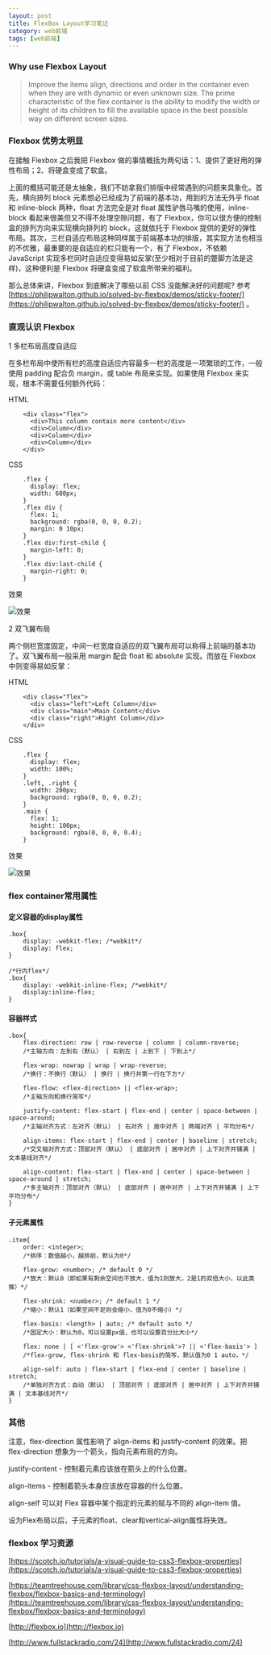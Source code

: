 ```yaml
---
layout: post
title: FlexBox Layout学习笔记
category: web前端
tags: [web前端]
---
```


### Why use Flexbox Layout
>Improve the items align, directions and order in the container even when they are with dynamic or even unknown size. The prime characteristic of the flex container is the ability to modify the width or height of its children to fill the available space in the best possible way on different screen sizes.

### Flexbox 优势太明显

在接触 Flexbox 之后我把 Flexbox 做的事情概括为两句话：1、提供了更好用的弹性布局；2、将硬盒变成了软盒。

上面的概括可能还是太抽象，我们不妨拿我们排版中经常遇到的问题来具象化。首先，横向排列 block 元素想必已经成为了前端的基本功，用到的方法无外乎 float 和 inline-block 两种，float 方法完全是对 float 属性驴唇马嘴的使用，inline-block 看起来很美但又不得不处理空隙问题，有了 Flexbox，你可以很方便的控制盒的排列方向来实现横向排列的 block，这就依托于 Flexbox 提供的更好的弹性布局。其次，三栏自适应布局这种同样属于前端基本功的排版，其实现方法也相当的不优雅，最重要的是自适应的栏只能有一个，有了 Flexbox，不依赖 JavaScript 实现多栏同时自适应变得易如反掌(至少相对于目前的蹩脚方法是这样)，这种便利是 Flexbox 将硬盒变成了软盒所带来的福利。

那么总体来讲，Flexbox 到底解决了哪些以前 CSS 没能解决好的问题呢? 参考 [https://philipwalton.github.io/solved-by-flexbox/demos/sticky-footer/](https://philipwalton.github.io/solved-by-flexbox/demos/sticky-footer/) 。

### 直观认识 Flexbox

1 多栏布局高度自适应

在多栏布局中使所有栏的高度自适应内容最多一栏的高度是一项繁琐的工作，一般使用 padding 配合负 margin，或 table 布局来实现。如果使用 Flexbox 来实现，根本不需要任何额外代码：

HTML

        <div class="flex">
          <div>This column contain more content</div>
          <div>Column</div>
          <div>Column</div>
          <div>Column</div>
        </div>

CSS

        .flex {
          display: flex;
          width: 600px;
        }
        .flex div {
          flex: 1;
          background: rgba(0, 0, 0, 0.2);
          margin: 0 10px;
        }
        .flex div:first-child {
          margin-left: 0;
        }
        .flex div:last-child {
          margin-right: 0;
        }

效果

![效果](http://zjy.name/usr/uploads/flex/flex-1.png)

2 双飞翼布局

两个侧栏宽度固定，中间一栏宽度自适应的双飞翼布局可以称得上前端的基本功了。双飞翼布局一般采用 margin 配合 float 和 absolute 实现。而放在 Flexbox 中则变得易如反掌：

HTML

        <div class="flex">
          <div class="left">Left Column</div>
          <div class="main">Main Content</div>
          <div class="right">Right Column</div>
        </div>

CSS

        .flex {
          display: flex;
          width: 100%;
        }
        .left, .right {
          width: 200px;
          background: rgba(0, 0, 0, 0.2);
        }
        .main {
          flex: 1;
          height: 100px;
          background: rgba(0, 0, 0, 0.4);
        }

效果

![效果](http://zjy.name/usr/uploads/flex/flex-2.png)

### flex container常用属性

#### 定义容器的display属性

    .box{
        display: -webkit-flex; /*webkit*/
        display: flex;
    }

    /*行内flex*/
    .box{
        display: -webkit-inline-flex; /*webkit*/
        display:inline-flex;
    }

#### 容器样式

    .box{
        flex-direction: row | row-reverse | column | column-reverse;
        /*主轴方向：左到右（默认） | 右到左 | 上到下 | 下到上*/

        flex-wrap: nowrap | wrap | wrap-reverse;
        /*换行：不换行（默认） | 换行 | 换行并第一行在下方*/

        flex-flow: <flex-direction> || <flex-wrap>;
        /*主轴方向和换行简写*/

        justify-content: flex-start | flex-end | center | space-between | space-around;
        /*主轴对齐方式：左对齐（默认） | 右对齐 | 居中对齐 | 两端对齐 | 平均分布*/

        align-items: flex-start | flex-end | center | baseline | stretch;
        /*交叉轴对齐方式：顶部对齐（默认） | 底部对齐 | 居中对齐 | 上下对齐并铺满 | 文本基线对齐*/

        align-content: flex-start | flex-end | center | space-between | space-around | stretch;
        /*多主轴对齐：顶部对齐（默认） | 底部对齐 | 居中对齐 | 上下对齐并铺满 | 上下平均分布*/
    }

#### 子元素属性

    .item{
        order: <integer>;
        /*排序：数值越小，越排前，默认为0*/

        flex-grow: <number>; /* default 0 */
        /*放大：默认0（即如果有剩余空间也不放大，值为1则放大，2是1的双倍大小，以此类推）*/

        flex-shrink: <number>; /* default 1 */
        /*缩小：默认1（如果空间不足则会缩小，值为0不缩小）*/

        flex-basis: <length> | auto; /* default auto */
        /*固定大小：默认为0，可以设置px值，也可以设置百分比大小*/

        flex: none | [ <'flex-grow'> <'flex-shrink'>? || <'flex-basis'> ]
        /*flex-grow, flex-shrink 和 flex-basis的简写，默认值为0 1 auto，*/

        align-self: auto | flex-start | flex-end | center | baseline | stretch;
        /*单独对齐方式：自动（默认） | 顶部对齐 | 底部对齐 | 居中对齐 | 上下对齐并铺满 | 文本基线对齐*/
    }

### 其他
注意，flex-direction 属性影响了 align-items 和 justify-content 的效果。把 flex-direction 想象为一个箭头，指向元素布局的方向。

justify-content - 控制着元素应该放在箭头上的什么位置。

align-items - 控制着箭头本身应该放在容器的什么位置。

align-self 可以对 Flex 容器中某个指定的元素的赋与不同的 align-item 值。

设为Flex布局以后，子元素的float、clear和vertical-align属性将失效。


### flexbox 学习资源
[https://scotch.io/tutorials/a-visual-guide-to-css3-flexbox-properties](https://scotch.io/tutorials/a-visual-guide-to-css3-flexbox-properties)

[https://teamtreehouse.com/library/css-flexbox-layout/understanding-flexbox/flexbox-basics-and-terminology](https://teamtreehouse.com/library/css-flexbox-layout/understanding-flexbox/flexbox-basics-and-terminology)

[http://flexbox.io](http://flexbox.io)

[http://www.fullstackradio.com/24](http://www.fullstackradio.com/24)

